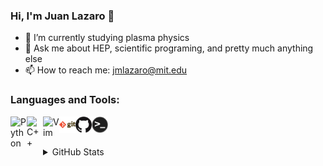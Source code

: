 ### Hi, I'm Juan Lazaro 👋

- 🌱 I’m currently studying plasma physics
- 💬 Ask me about HEP, scientific programing, and pretty much anything else
- 📫 How to reach me: jmlazaro@mit.edu
<!--
- 🔭 I’m currently working on ...
- 👯 I’m looking to collaborate on ...
- 🤔 I’m looking for help with ...
- ⚡ Fun fact: ...
-->

### Languages and Tools:
<img align="left" alt="Python" width="26px" src="https://www.python.org/static/community_logos/python-powered-h-50x65.png" />
<img align="left" alt="C++" width="26px" src="https://upload.wikimedia.org/wikipedia/commons/thumb/1/18/ISO_C%2B%2B_Logo.svg/240px-ISO_C%2B%2B_Logo.svg.png" />
<img align="left" alt="Vim" width="26px" src="https://upload.wikimedia.org/wikipedia/commons/thumb/9/9f/Vimlogo.svg/1022px-Vimlogo.svg.png" />
<img align="left" alt="Git" width="26px" src="https://raw.githubusercontent.com/github/explore/80688e429a7d4ef2fca1e82350fe8e3517d3494d/topics/git/git.png" />
<img align="left" alt="GitHub" width="26px" src="https://raw.githubusercontent.com/github/explore/78df643247d429f6cc873026c0622819ad797942/topics/github/github.png" />
<img align="left" alt="Terminal" width="26px" src="https://raw.githubusercontent.com/github/explore/80688e429a7d4ef2fca1e82350fe8e3517d3494d/topics/terminal/terminal.png" />

<br></br>

<details>
  <summary>GitHub Stats</summary>

  [![Juan's GitHub stats](https://github-readme-stats.vercel.app/api?username=jmlazaro25)](https://github.com/jmlazaro25/github-readme-stats)  

</details>
